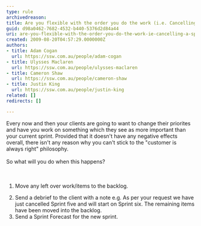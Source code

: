 ```yaml
---
type: rule
archivedreason: 
title: Are you flexible with the order you do the work (i.e. Cancelling a sprint)?
guid: d98a0462-7682-4532-b440-5376d2d84a44
uri: are-you-flexible-with-the-order-you-do-the-work-ie-cancelling-a-sprint
created: 2009-08-20T04:57:29.0000000Z
authors:
- title: Adam Cogan
  url: https://ssw.com.au/people/adam-cogan
- title: Ulysses Maclaren
  url: https://ssw.com.au/people/ulysses-maclaren
- title: Cameron Shaw
  url: https://ssw.com.au/people/cameron-shaw
- title: Justin King
  url: https://ssw.com.au/people/justin-king
related: []
redirects: []

---
```



Every now and then your clients are going to want to change their priorites and have you work on something which they see as more important than your current sprint.&#160;Provided that it doesn't have any negative effects overall, there isn't any reason why you can't stick to the &quot;customer is always right&quot; philosophy.<br><br>So what will you do when this happens? ​
<br><excerpt class='endintro'></excerpt><br>
<br><ol><li>Move any left over work/items to the backlog. </li>
<li>Send a debrief to the client with a note e.g. As per your request we have just cancelled Sprint five and will start on Sprint six. The remaining items have been moved into the backlog. </li>
<li>Send a Sprint&#160;Forecast for the new sprint. </li></ol>


